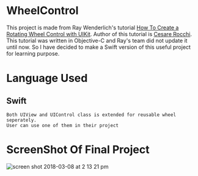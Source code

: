 # WheelControl
This project is made from Ray Wenderlich's tutorial [How To Create a Rotating Wheel Control with UIKit](https://www.raywenderlich.com/9864/how-to-create-a-rotating-wheel-control-with-uikit).
Author of this tutorial is [Cesare Rocchi](https://www.raywenderlich.com/u/funkyboy).
This tutorial was written in Objective-C and Ray's team did not update it until now. So I have decided to make
a Swift version of this useful project for learning purpose.
# Language Used
## Swift
```
Both UIView and UIControl class is extended for reusable wheel seperately. 
User can use one of them in their project
```
# ScreenShot Of Final Project

![screen shot 2018-03-08 at 2 13 21 pm](https://user-images.githubusercontent.com/10586310/37141739-3830c0ee-22e0-11e8-81da-736759bd0b61.png)
